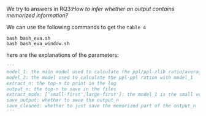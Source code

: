 We try to answers in RQ3:*How to infer whether an output contains memorized
information?*

We can use the following commands to get the `table 4`
```shell
bash bash_eva.sh
bash bash_eva_window.sh
```
here are the explanations of the parameters:
```python
'''
model_1: the main model used to calculate the ppl/ppl-zlib ratio/average ppl
model_2: the model used to calculate the ppl-ppl ration with model_1
extract_n: the top-n to print in the log
output_n: the top-n to save in the files
extract_mode: ['small-first',large-first']: the model_1 is the small version or large verision
save_output: whether to save the output_n 
save_cleaned: whether to just save the memorized part of the output_n 
'''
```